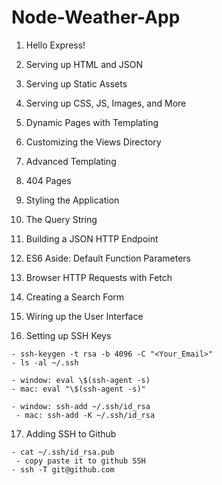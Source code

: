 # Node-Weather-App

1. Hello Express!
2. Serving up HTML and JSON
3. Serving up Static Assets
4. Serving up CSS, JS, Images, and More
5. Dynamic Pages with Templating
6. Customizing the Views Directory
7. Advanced Templating
8. 404 Pages
9. Styling the Application

10. The Query String
11. Building a JSON HTTP Endpoint
12. ES6 Aside: Default Function Parameters
13. Browser HTTP Requests with Fetch
14. Creating a Search Form
15. Wiring up the User Interface

16. Setting up SSH Keys

```
- ssh-keygen -t rsa -b 4096 -C "<Your_Email>"
- ls -al ~/.ssh

- window: eval \$(ssh-agent -s)
- mac: eval "\$(ssh-agent -s)"

- window: ssh-add ~/.ssh/id_rsa
 - mac: ssh-add -K ~/.ssh/id_rsa
```

17. Adding SSH to Github

```
- cat ~/.ssh/id_rsa.pub
 - copy paste it to github SSH
- ssh -T git@github.com
```
